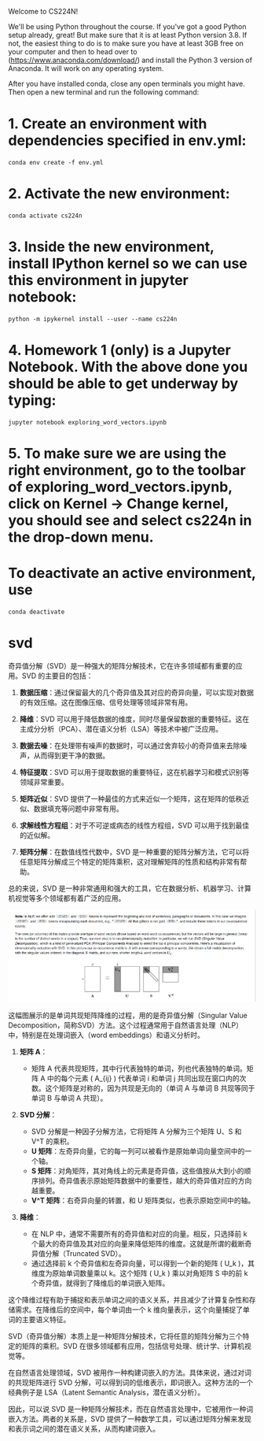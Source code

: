 Welcome to CS224N!

We'll be using Python throughout the course. If you've got a good Python setup already, great! But make sure that it is at least Python version 3.8. If not, the easiest thing to do is to make sure you have at least 3GB free on your computer and then to head over to (https://www.anaconda.com/download/) and install the Python 3 version of Anaconda. It will work on any operating system.

After you have installed conda, close any open terminals you might have. Then open a new terminal and run the following command:

# 1. Create an environment with dependencies specified in env.yml:
    conda env create -f env.yml

# 2. Activate the new environment:
    conda activate cs224n

# 3. Inside the new environment, install IPython kernel so we can use this environment in jupyter notebook: 

    python -m ipykernel install --user --name cs224n


# 4. Homework 1 (only) is a Jupyter Notebook. With the above done you should be able to get underway by typing:

    jupyter notebook exploring_word_vectors.ipynb

# 5. To make sure we are using the right environment, go to the toolbar of exploring_word_vectors.ipynb, click on Kernel -> Change kernel, you should see and select cs224n in the drop-down menu.

# To deactivate an active environment, use
    conda deactivate



# svd



奇异值分解（SVD）是一种强大的矩阵分解技术，它在许多领域都有重要的应用。SVD 的主要目的包括：

1. **数据压缩**：通过保留最大的几个奇异值及其对应的奇异向量，可以实现对数据的有效压缩。这在图像压缩、信号处理等领域非常有用。

2. **降维**：SVD 可以用于降低数据的维度，同时尽量保留数据的重要特征。这在主成分分析（PCA）、潜在语义分析（LSA）等技术中被广泛应用。

3. **数据去噪**：在处理带有噪声的数据时，可以通过舍弃较小的奇异值来去除噪声，从而得到更干净的数据。

4. **特征提取**：SVD 可以用于提取数据的重要特征，这在机器学习和模式识别等领域非常重要。

5. **矩阵近似**：SVD 提供了一种最佳的方式来近似一个矩阵，这在矩阵的低秩近似、数据填充等问题中非常有用。

6. **求解线性方程组**：对于不可逆或病态的线性方程组，SVD 可以用于找到最佳的近似解。

7. **矩阵分解**：在数值线性代数中，SVD 是一种重要的矩阵分解方法，它可以将任意矩阵分解成三个特定的矩阵乘积，这对理解矩阵的性质和结构非常有帮助。

总的来说，SVD 是一种非常通用和强大的工具，它在数据分析、机器学习、计算机视觉等多个领域都有着广泛的应用。

![image-20240226150939791](README.assets/image-20240226150939791.png)

这幅图展示的是单词共现矩阵降维的过程，用的是奇异值分解（Singular Value Decomposition，简称SVD）方法。这个过程通常用于自然语言处理（NLP）中，特别是在处理词嵌入（word embeddings）和语义分析时。

1. **矩阵 A**：
   - 矩阵 A 代表共现矩阵，其中行代表独特的单词，列也代表独特的单词。矩阵 A 中的每个元素 \( A_{ij} \) 代表单词 i 和单词 j 共同出现在窗口内的次数。这个矩阵是对称的，因为共现是无向的（单词 A 与单词 B 共现等同于单词 B 与单词 A 共现）。

2. **SVD 分解**：
   - SVD 分解是一种因子分解方法，它将矩阵 A 分解为三个矩阵 U、S 和 V^T 的乘积。
   - **U 矩阵**：左奇异向量，它的每一列可以被看作是原始单词向量空间中的一个轴。
   - **S 矩阵**：对角矩阵，其对角线上的元素是奇异值，这些值按从大到小的顺序排列。奇异值表示原始矩阵数据中的重要性，越大的奇异值对应的方向越重要。
   - **V^T 矩阵**：右奇异向量的转置，和 U 矩阵类似，也表示原始空间中的轴。

3. **降维**：
   - 在 NLP 中，通常不需要所有的奇异值和对应的向量。相反，只选择前 k 个最大的奇异值及其对应的向量来降低矩阵的维度。这就是所谓的截断奇异值分解（Truncated SVD）。
   - 通过选择前 k 个奇异值和左奇异向量，可以得到一个新的矩阵 \( U_k \)，其维度为原始单词数量乘以 k。这个矩阵 \( U_k \) 乘以对角矩阵 S 中的前 k 个奇异值，就得到了降维后的单词嵌入矩阵。

这个降维过程有助于捕捉和表示单词之间的语义关系，并且减少了计算复杂性和存储需求。在降维后的空间中，每个单词由一个 k 维向量表示，这个向量捕捉了单词的主要语义特征。





SVD（奇异值分解）本质上是一种矩阵分解技术，它将任意的矩阵分解为三个特定的矩阵的乘积。SVD 在很多领域都有应用，包括信号处理、统计学、计算机视觉等。

在自然语言处理领域，SVD 被用作一种构建词嵌入的方法。具体来说，通过对词的共现矩阵进行 SVD 分解，可以得到词的低维表示，即词嵌入。这种方法的一个经典例子是 LSA（Latent Semantic Analysis，潜在语义分析）。

因此，可以说 SVD 是一种矩阵分解技术，而在自然语言处理中，它被用作一种词嵌入方法。两者的关系是，SVD 提供了一种数学工具，可以通过矩阵分解来发现和表示词之间的潜在语义关系，从而构建词嵌入。
